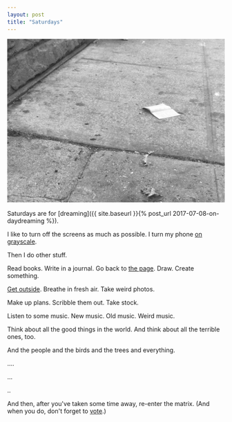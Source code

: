 ```yaml
---
layout: post
title: "Saturdays"
---
```


![Saturdays](/images/IMG_2376.jpg)

Saturdays are for [dreaming]({{ site.baseurl }}{% post_url 2017-07-08-on-daydreaming %}).

I like to turn off the screens as much as possible. I turn my phone [on grayscale](https://www.nytimes.com/2018/01/12/technology/grayscale-phone.html).

Then I do other stuff.

Read books. Write in a journal. Go back to [the page](https://austinkleon.com/2017/11/15/paper-is-a-wonderful-technology/). Draw. Create something.

[Get outside](https://austinkleon.com/2017/02/16/get-out-now/). Breathe in fresh air. Take weird photos.

Make up plans. Scribble them out. Take stock.

Listen to some music. New music. Old music. Weird music.

Think about all the good things in the world. And think about all the terrible ones, too.

And the people and the birds and the trees and everything.

....

...

..

And then, after you've taken some time away, re-enter the matrix. (And when you do, don't forget to [vote](https://www.vote.org).)
